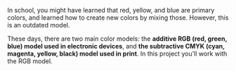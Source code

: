 In school, you might have learned that red, yellow, and blue are primary colors, and learned how to create new colors by mixing those. However, this is an outdated model.

These days, there are two main color models: the <b>additive RGB (red, green, blue) model used in electronic devices</b>, and <b>the subtractive CMYK (cyan, magenta, yellow, black) model used in print</b>. In this project you'll work with the RGB model.
